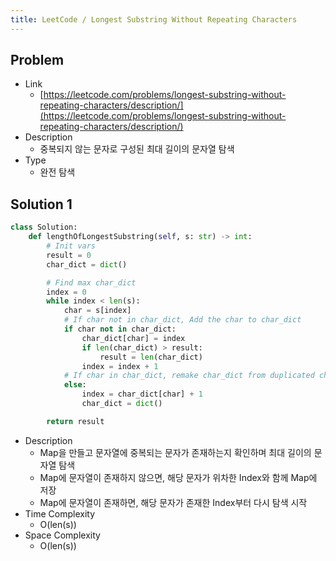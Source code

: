 ```yaml
---
title: LeetCode / Longest Substring Without Repeating Characters
---
```


## Problem

* Link
  * [https://leetcode.com/problems/longest-substring-without-repeating-characters/description/](https://leetcode.com/problems/longest-substring-without-repeating-characters/description/)
* Description
  * 중복되지 않는 문자로 구성된 최대 길이의 문자열 탐색
* Type
  * 완전 탐색

## Solution 1

```python {caption="Solution 1", linenos=table}
class Solution:
    def lengthOfLongestSubstring(self, s: str) -> int:
        # Init vars
        result = 0
        char_dict = dict()

        # Find max char_dict
        index = 0
        while index < len(s):
            char = s[index]
            # If char not in char_dict, Add the char to char_dict
            if char not in char_dict:
                char_dict[char] = index
                if len(char_dict) > result:
                    result = len(char_dict)
                index = index + 1
            # If char in char_dict, remake char_dict from duplicated char index
            else:
                index = char_dict[char] + 1
                char_dict = dict()

        return result
```

* Description
  * Map을 만들고 문자열에 중복되는 문자가 존재하는지 확인하며 최대 길이의 문자열 탐색
  * Map에 문자열이 존재하지 않으면, 해당 문자가 위차한 Index와 함께 Map에 저장
  * Map에 문자열이 존재하면, 해당 문자가 존재한 Index부터 다시 탐색 시작
* Time Complexity
  * O(len(s))
* Space Complexity
  * O(len(s))
